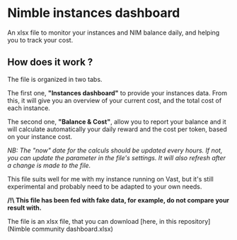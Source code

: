 
# Nimble instances dashboard

An xlsx file to monitor your instances and NIM balance daily, and helping you to track your cost.

## How does it work ?

The file is organized in two tabs.

The first one, **"Instances dashboard"** to provide your instances data.
From this, it will give you an overview of your current cost, and the total cost of each instance.

The second one, **"Balance & Cost"**, allow you to report your balance and it will calculate automatically your daily reward and the cost per token, based on your instance cost.

*NB: The "now" date for the calculs should be updated every hours. If not, you can update the parameter in the file's settings. It will also refresh after a change is made to the file.*


This file suits well for me with my instance running on Vast, but it's still experimental and probably need to be adapted to your own needs.


**/!\ This file has been fed with fake data, for example, do not compare your result with.**


The file is an xlsx file, that you can download [here, in this repository](Nimble community dashboard.xlsx)
